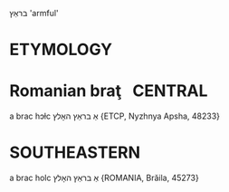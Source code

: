 בראַץ
'armful'

ETYMOLOGY
===========
Romanian braţ
 
CENTRAL
========

a brac hɔɫc אַ בראַץ האָלץ {ETCP, Nyzhnya Apsha, 48233}

SOUTHEASTERN
==============

a brac holc אַ בראַץ האָלץ {ROMANIA, Brăila, 45273}
